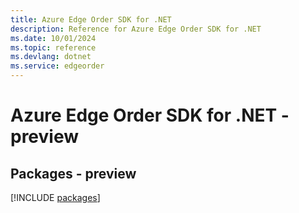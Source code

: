 ```yaml
---
title: Azure Edge Order SDK for .NET
description: Reference for Azure Edge Order SDK for .NET
ms.date: 10/01/2024
ms.topic: reference
ms.devlang: dotnet
ms.service: edgeorder
---
```

# Azure Edge Order SDK for .NET - preview
## Packages - preview
[!INCLUDE [packages](edge-order-index.md)]
